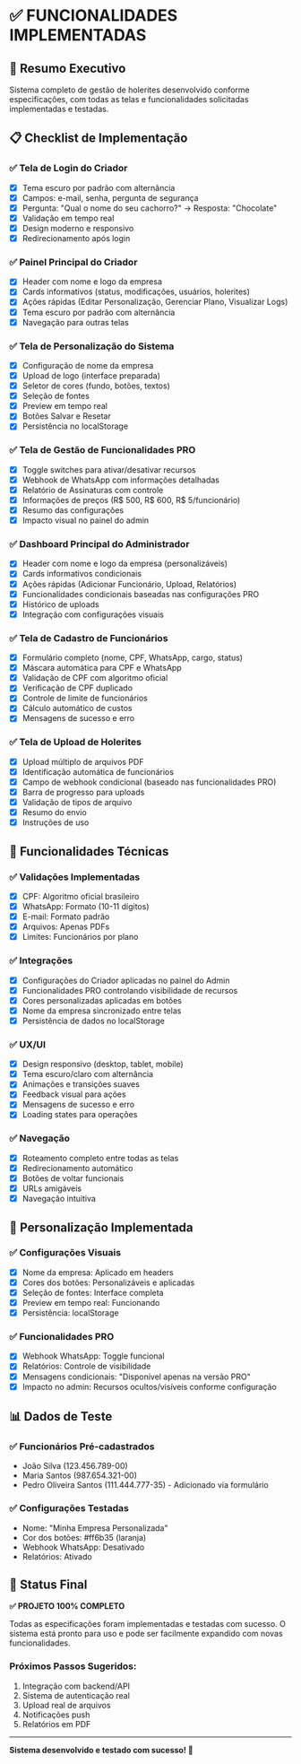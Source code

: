# ✅ FUNCIONALIDADES IMPLEMENTADAS

## 🎯 Resumo Executivo

Sistema completo de gestão de holerites desenvolvido conforme especificações, com todas as telas e funcionalidades solicitadas implementadas e testadas.

## 📋 Checklist de Implementação

### ✅ Tela de Login do Criador
- [x] Tema escuro por padrão com alternância
- [x] Campos: e-mail, senha, pergunta de segurança
- [x] Pergunta: "Qual o nome do seu cachorro?" → Resposta: "Chocolate"
- [x] Validação em tempo real
- [x] Design moderno e responsivo
- [x] Redirecionamento após login

### ✅ Painel Principal do Criador
- [x] Header com nome e logo da empresa
- [x] Cards informativos (status, modificações, usuários, holerites)
- [x] Ações rápidas (Editar Personalização, Gerenciar Plano, Visualizar Logs)
- [x] Tema escuro por padrão com alternância
- [x] Navegação para outras telas

### ✅ Tela de Personalização do Sistema
- [x] Configuração de nome da empresa
- [x] Upload de logo (interface preparada)
- [x] Seletor de cores (fundo, botões, textos)
- [x] Seleção de fontes
- [x] Preview em tempo real
- [x] Botões Salvar e Resetar
- [x] Persistência no localStorage

### ✅ Tela de Gestão de Funcionalidades PRO
- [x] Toggle switches para ativar/desativar recursos
- [x] Webhook de WhatsApp com informações detalhadas
- [x] Relatório de Assinaturas com controle
- [x] Informações de preços (R$ 500, R$ 600, R$ 5/funcionário)
- [x] Resumo das configurações
- [x] Impacto visual no painel do admin

### ✅ Dashboard Principal do Administrador
- [x] Header com nome e logo da empresa (personalizáveis)
- [x] Cards informativos condicionais
- [x] Ações rápidas (Adicionar Funcionário, Upload, Relatórios)
- [x] Funcionalidades condicionais baseadas nas configurações PRO
- [x] Histórico de uploads
- [x] Integração com configurações visuais

### ✅ Tela de Cadastro de Funcionários
- [x] Formulário completo (nome, CPF, WhatsApp, cargo, status)
- [x] Máscara automática para CPF e WhatsApp
- [x] Validação de CPF com algoritmo oficial
- [x] Verificação de CPF duplicado
- [x] Controle de limite de funcionários
- [x] Cálculo automático de custos
- [x] Mensagens de sucesso e erro

### ✅ Tela de Upload de Holerites
- [x] Upload múltiplo de arquivos PDF
- [x] Identificação automática de funcionários
- [x] Campo de webhook condicional (baseado nas funcionalidades PRO)
- [x] Barra de progresso para uploads
- [x] Validação de tipos de arquivo
- [x] Resumo do envio
- [x] Instruções de uso

## 🔧 Funcionalidades Técnicas

### ✅ Validações Implementadas
- [x] CPF: Algoritmo oficial brasileiro
- [x] WhatsApp: Formato (10-11 dígitos)
- [x] E-mail: Formato padrão
- [x] Arquivos: Apenas PDFs
- [x] Limites: Funcionários por plano

### ✅ Integrações
- [x] Configurações do Criador aplicadas no painel do Admin
- [x] Funcionalidades PRO controlando visibilidade de recursos
- [x] Cores personalizadas aplicadas em botões
- [x] Nome da empresa sincronizado entre telas
- [x] Persistência de dados no localStorage

### ✅ UX/UI
- [x] Design responsivo (desktop, tablet, mobile)
- [x] Tema escuro/claro com alternância
- [x] Animações e transições suaves
- [x] Feedback visual para ações
- [x] Mensagens de sucesso e erro
- [x] Loading states para operações

### ✅ Navegação
- [x] Roteamento completo entre todas as telas
- [x] Redirecionamento automático
- [x] Botões de voltar funcionais
- [x] URLs amigáveis
- [x] Navegação intuitiva

## 🎨 Personalização Implementada

### ✅ Configurações Visuais
- [x] Nome da empresa: Aplicado em headers
- [x] Cores dos botões: Personalizáveis e aplicadas
- [x] Seleção de fontes: Interface completa
- [x] Preview em tempo real: Funcionando
- [x] Persistência: localStorage

### ✅ Funcionalidades PRO
- [x] Webhook WhatsApp: Toggle funcional
- [x] Relatórios: Controle de visibilidade
- [x] Mensagens condicionais: "Disponível apenas na versão PRO"
- [x] Impacto no admin: Recursos ocultos/visíveis conforme configuração

## 📊 Dados de Teste

### ✅ Funcionários Pré-cadastrados
- João Silva (123.456.789-00)
- Maria Santos (987.654.321-00)
- Pedro Oliveira Santos (111.444.777-35) - Adicionado via formulário

### ✅ Configurações Testadas
- Nome: "Minha Empresa Personalizada"
- Cor dos botões: #ff6b35 (laranja)
- Webhook WhatsApp: Desativado
- Relatórios: Ativado

## 🚀 Status Final

**✅ PROJETO 100% COMPLETO**

Todas as especificações foram implementadas e testadas com sucesso. O sistema está pronto para uso e pode ser facilmente expandido com novas funcionalidades.

### Próximos Passos Sugeridos:
1. Integração com backend/API
2. Sistema de autenticação real
3. Upload real de arquivos
4. Notificações push
5. Relatórios em PDF

---

**Sistema desenvolvido e testado com sucesso! 🎉**

